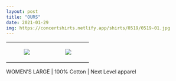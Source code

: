 ```yaml
---
layout: post
title: "OURS"
date: 2021-01-29
img: https://concertshirts.netlify.app/shirts/0519/0519-01.jpg
---
```




<table style="width:100%;"><tr><td style="vertical-align:top;">
      <figure class="tmblr-full" data-orig-height="2048" data-orig-width="1365" data-orig-src="https://concertshirts.netlify.app/shirts/0519/0519-01.jpg"><img src="https://64.media.tumblr.com/9b519ee7ef7c2357d401dbf9c9f660b7/6216e05ac55be2bc-8d/s540x810/edbf94054ea2ade4d3e67c0da50c4019582a5ad7.jpg" data-orig-height="2048" data-orig-width="1365" data-orig-src="https://concertshirts.netlify.app/shirts/0519/0519-01.jpg"/></figure></td>
    <td style="vertical-align:top;">
      <figure class="tmblr-full" data-orig-height="2048" data-orig-width="1365" data-orig-src="https://concertshirts.netlify.app/shirts/0519/0519-02.jpg"><img src="https://64.media.tumblr.com/1984d306cb35c46d47b3d916c78faceb/6216e05ac55be2bc-3f/s540x810/7a65a82cb482d734de66b464e413d371b6808f55.jpg" data-orig-height="2048" data-orig-width="1365" data-orig-src="https://concertshirts.netlify.app/shirts/0519/0519-02.jpg"/></figure></td>
  </tr></table><p>
  WOMEN&rsquo;S LARGE | 100% Cotton | Next Level apparel
</p>
